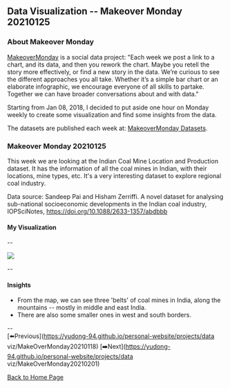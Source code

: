 <head>
  <!-- Global site tag (gtag.js) - Google Analytics -->
<script async src="https://www.googletagmanager.com/gtag/js?id=UA-112502179-1"></script>
<script>
  window.dataLayer = window.dataLayer || [];
  function gtag(){dataLayer.push(arguments);}
  gtag('js', new Date());

  gtag('config', 'UA-112502179-1');
</script>
</head>


## Data Visualization -- Makeover Monday 20210125

### About Makeover Monday

[MakeoverMonday](http://www.makeovermonday.co.uk/) is a social data project:
"Each week we post a link to a chart, and its data, and then you rework the chart.
Maybe you retell the story more effectively, or find a new story in the data.
We’re curious to see the different approaches you all take. Whether it’s a simple bar chart or an elaborate infographic, we encourage everyone of all skills to partake.
Together we can have broader conversations about and with data."

Starting from Jan 08, 2018, I decided to put aside one hour on Monday weekly to create some visualization and find some insights from the data.

The datasets are published each week at: [MakeoverMonday Datasets](http://www.makeovermonday.co.uk/data/).

### Makeover Monday 20210125

This week we are looking at the Indian Coal Mine Location and Production dataset. It has the information of all the coal mines in Indian, with their locations, mine types, etc. It's a very interesting dataset to explore regional coal industry.  

Data source: Sandeep Pai and Hisham Zerriffi. A novel dataset for analysing sub-national socioeconomic developments in the Indian coal industry, IOPSciNotes, https://doi.org/10.1088/2633-1357/abdbbb  

#### My Visualization

--  
<div class='tableauPlaceholder' id='viz1611633474069' style='position: relative'>
<noscript><a href='#'>
  <img alt=' ' src='https:&#47;&#47;public.tableau.com&#47;static&#47;images&#47;Ma&#47;MakeOverMonday20210125IndianCoalMineLocationandProduction&#47;IndianCoalMineLocationandProduction&#47;1_rss.png' style='border: none' />
</a></noscript>
<object class='tableauViz'  style='display:none;'>
  <param name='host_url' value='https%3A%2F%2Fpublic.tableau.com%2F' />
  <param name='embed_code_version' value='3' />
  <param name='site_root' value='' />
  <param name='name' value='MakeOverMonday20210125IndianCoalMineLocationandProduction&#47;IndianCoalMineLocationandProduction' />
  <param name='tabs' value='no' />
  <param name='toolbar' value='yes' />
  <param name='static_image' value='https:&#47;&#47;public.tableau.com&#47;static&#47;images&#47;Ma&#47;MakeOverMonday20210125IndianCoalMineLocationandProduction&#47;IndianCoalMineLocationandProduction&#47;1.png' />
  <param name='animate_transition' value='yes' />
  <param name='display_static_image' value='yes' />
  <param name='display_spinner' value='yes' />
  <param name='display_overlay' value='yes' />
  <param name='display_count' value='yes' />
  <param name='language' value='en' />
  <param name='filter' value='publish=yes' />
</object></div>            
<script type='text/javascript'>  
  var divElement = document.getElementById('viz1611633474069');      
  var vizElement = divElement.getElementsByTagName('object')[0];   
  if ( divElement.offsetWidth > 800 ) { vizElement.style.width='800px';vizElement.style.height='827px';} else if ( divElement.offsetWidth > 500 ) { vizElement.style.width='800px';vizElement.style.height='827px';} else { vizElement.style.width='100%';vizElement.style.height='727px';}   
  var scriptElement = document.createElement('script');                 
  scriptElement.src = 'https://public.tableau.com/javascripts/api/viz_v1.js';       
  vizElement.parentNode.insertBefore(scriptElement, vizElement);               
</script>
  
--  

#### Insights
* From the map, we can see three 'belts' of coal mines in India, along the mountains -- mostly in middle and east India. 
* There are also some smaller ones in west and south borders.  

--  
[⬅️Previous](https://yudong-94.github.io/personal-website/projects/data viz/MakeOverMonday20210118)  [➡️Next](https://yudong-94.github.io/personal-website/projects/data viz/MakeOverMonday20210201)  

[Back to Home Page](https://yudong-94.github.io/personal-website/)
